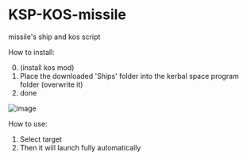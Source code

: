 # KSP-KOS-missile
missile's ship and kos script

How to install:

0. (install kos mod)
1. Place the downloaded 'Ships' folder into the kerbal space program folder (overwrite it)
2. done

![image](https://github.com/user-attachments/assets/ec3aba80-6ab8-4ccc-9ea2-d32e9c24c0aa)

How to use:
1. Select target
2. Then it will launch fully automatically
